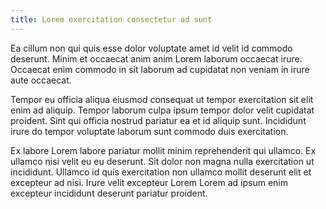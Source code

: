 ```yaml
---
title: Lorem exercitation consectetur ad sunt
---
```


Ea cillum non qui quis esse dolor voluptate amet id velit id commodo deserunt. Minim et occaecat anim anim Lorem laborum occaecat irure. Occaecat enim commodo in sit laborum ad cupidatat non veniam in irure aute occaecat.

Tempor eu officia aliqua eiusmod consequat ut tempor exercitation sit elit enim ad aliquip. Tempor laborum culpa ipsum tempor dolor velit cupidatat proident. Sint qui officia nostrud pariatur ea et id aliquip sunt. Incididunt irure do tempor voluptate laborum sunt commodo duis exercitation.

Ex labore Lorem labore pariatur mollit minim reprehenderit qui ullamco. Ex ullamco nisi velit eu eu deserunt. Sit dolor non magna nulla exercitation ut incididunt. Ullamco id quis exercitation non ullamco mollit deserunt elit et excepteur ad nisi. Irure velit excepteur Lorem Lorem ad ipsum enim excepteur incididunt deserunt pariatur proident.